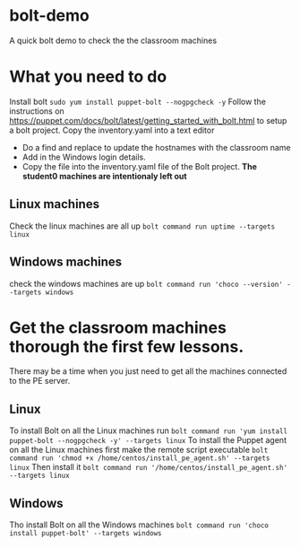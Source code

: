 # bolt-demo
A quick bolt demo to check the the classroom machines

# What you need to do
Install bolt ```sudo yum install puppet-bolt --nogpgcheck -y```
Follow the instructions on https://puppet.com/docs/bolt/latest/getting_started_with_bolt.html to setup a bolt project.
Copy the inventory.yaml into a text editor 
* Do a find and replace to update the hostnames with the classroom name
* Add in the Windows login details.
* Copy the file into the inventory.yaml file of the Bolt project.
**The student0 machines are intentionaly left out**

## Linux machines
Check the linux machines are all up ```bolt command run uptime --targets linux```

## Windows machines
check the windows machines are up ```bolt command run 'choco --version' --targets windows```

# Get the classroom machines thorough the first few lessons.
There may be a time when you just need to get all the machines connected to the PE server.
## Linux
To install Bolt on all the Linux machines run ```bolt command run 'yum install puppet-bolt --nogpgcheck -y' --targets linux```
To install the Puppet agent on all the Linux machines first make the remote script executable ```bolt command run 'chmod +x /home/centos/install_pe_agent.sh' --targets linux```
Then install it ```bolt command run '/home/centos/install_pe_agent.sh' --targets linux```

## Windows
Tho install Bolt on all the Windows machines ```bolt command run 'choco install puppet-bolt' --targets windows```



